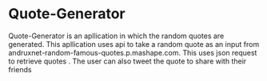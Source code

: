 # Quote-Generator
Quote-Generator is an apllication in which the random quotes are generated.
This apllication uses api to take a random quote as an input from andruxnet-random-famous-quotes.p.mashape.com.
This uses json request to retrieve quotes .
The user can also tweet the quote to share with their friends
